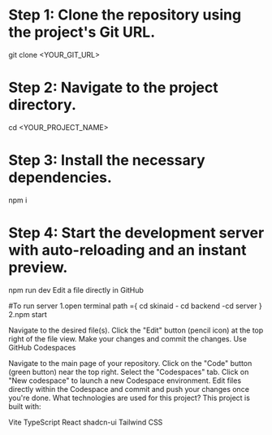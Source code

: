 # Step 1: Clone the repository using the project's Git URL.
git clone <YOUR_GIT_URL>

# Step 2: Navigate to the project directory.
cd <YOUR_PROJECT_NAME>

# Step 3: Install the necessary dependencies.
npm i

# Step 4: Start the development server with auto-reloading and an instant preview.
npm run dev
Edit a file directly in GitHub


#To run server 
1.open terminal path ={ cd skinaid - cd backend -cd server }
2.npm start

Navigate to the desired file(s).
Click the "Edit" button (pencil icon) at the top right of the file view.
Make your changes and commit the changes.
Use GitHub Codespaces

Navigate to the main page of your repository.
Click on the "Code" button (green button) near the top right.
Select the "Codespaces" tab.
Click on "New codespace" to launch a new Codespace environment.
Edit files directly within the Codespace and commit and push your changes once you're done.
What technologies are used for this project?
This project is built with:

Vite
TypeScript
React
shadcn-ui
Tailwind CSS
